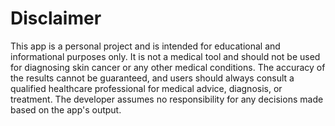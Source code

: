﻿
# Disclaimer

This app is a personal project and is intended for educational and informational purposes only. It is not a medical tool and should not be used for diagnosing skin cancer or any other medical conditions. The accuracy of the results cannot be guaranteed, and users should always consult a qualified healthcare professional for medical advice, diagnosis, or treatment. The developer assumes no responsibility for any decisions made based on the app's output.








